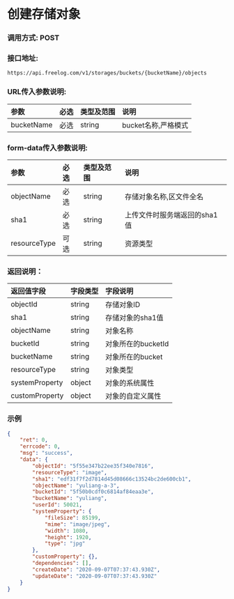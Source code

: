 # 创建存储对象

### 调用方式: POST

### 接口地址:

```
https://api.freelog.com/v1/storages/buckets/{bucketName}/objects
```

### URL传入参数说明:

| 参数 | 必选 | 类型及范围 | 说明 |
| :--- | :--- | :--- | :--- |
| bucketName | 必选 | string | bucket名称,严格模式 |

### form-data传入参数说明:

| 参数 | 必选 | 类型及范围 | 说明 |
| :--- | :--- | :--- | :--- |
| objectName | 必选 | string | 存储对象名称,区文件全名 |
| sha1 | 必选 | string | 上传文件时服务端返回的sha1值 |
| resourceType | 可选 | string | 资源类型 |

### 返回说明：

| 返回值字段 | 字段类型 | 字段说明 |
| :--- | :--- | :--- |
| objectId | string | 存储对象ID |
| sha1 | string | 存储对象的sha1值 |
| objectName | string | 对象名称 |
| bucketId | string | 对象所在的bucketId |
| bucketName | string | 对象所在的bucket |
| resourceType | string | 对象类型 |
| systemProperty | object | 对象的系统属性|
| customProperty | object | 对象的自定义属性 |

### 示例

```json
{
    "ret": 0,
    "errcode": 0,
    "msg": "success",
    "data": {
        "objectId": "5f55e347b22ee35f340e7816",
        "resourceType": "image",
        "sha1": "edf31f7f2d7814d45d08666c13524bc2de600cb1",
        "objectName": "yuliang-a-3",
        "bucketId": "5f50b0cdf0c6814af84eaa3e",
        "bucketName": "yuliang",
        "userId": 50021,
        "systemProperty": {
            "fileSize": 85199,
            "mime": "image/jpeg",
            "width": 1080,
            "height": 1920,
            "type": "jpg"
        },
        "customProperty": {},
        "dependencies": [],
        "createDate": "2020-09-07T07:37:43.930Z",
        "updateDate": "2020-09-07T07:37:43.930Z"
    }
}
```
